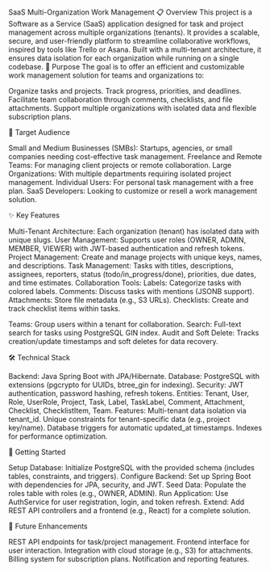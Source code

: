 SaaS Multi-Organization Work Management
📋 Overview
This project is a Software as a Service (SaaS) application designed for task and project management across multiple organizations (tenants). It provides a scalable, secure, and user-friendly platform to streamline collaborative workflows, inspired by tools like Trello or Asana. Built with a multi-tenant architecture, it ensures data isolation for each organization while running on a single codebase.
🎯 Purpose
The goal is to offer an efficient and customizable work management solution for teams and organizations to:

Organize tasks and projects.
Track progress, priorities, and deadlines.
Facilitate team collaboration through comments, checklists, and file attachments.
Support multiple organizations with isolated data and flexible subscription plans.

👥 Target Audience

Small and Medium Businesses (SMBs): Startups, agencies, or small companies needing cost-effective task management.
Freelance and Remote Teams: For managing client projects or remote collaboration.
Large Organizations: With multiple departments requiring isolated project management.
Individual Users: For personal task management with a free plan.
SaaS Developers: Looking to customize or resell a work management solution.

✨ Key Features

Multi-Tenant Architecture: Each organization (tenant) has isolated data with unique slugs.
User Management: Supports user roles (OWNER, ADMIN, MEMBER, VIEWER) with JWT-based authentication and refresh tokens.
Project Management: Create and manage projects with unique keys, names, and descriptions.
Task Management: Tasks with titles, descriptions, assignees, reporters, status (todo/in_progress/done), priorities, due dates, and time estimates.
Collaboration Tools:
Labels: Categorize tasks with colored labels.
Comments: Discuss tasks with mentions (JSONB support).
Attachments: Store file metadata (e.g., S3 URLs).
Checklists: Create and track checklist items within tasks.


Teams: Group users within a tenant for collaboration.
Search: Full-text search for tasks using PostgreSQL GIN index.
Audit and Soft Delete: Tracks creation/update timestamps and soft deletes for data recovery.

🛠️ Technical Stack

Backend: Java Spring Boot with JPA/Hibernate.
Database: PostgreSQL with extensions (pgcrypto for UUIDs, btree_gin for indexing).
Security: JWT authentication, password hashing, refresh tokens.
Entities: Tenant, User, Role, UserRole, Project, Task, Label, TaskLabel, Comment, Attachment, Checklist, ChecklistItem, Team.
Features:
Multi-tenant data isolation via tenant_id.
Unique constraints for tenant-specific data (e.g., project key/name).
Database triggers for automatic updated_at timestamps.
Indexes for performance optimization.



🚀 Getting Started

Setup Database: Initialize PostgreSQL with the provided schema (includes tables, constraints, and triggers).
Configure Backend: Set up Spring Boot with dependencies for JPA, security, and JWT.
Seed Data: Populate the roles table with roles (e.g., OWNER, ADMIN).
Run Application: Use AuthService for user registration, login, and token refresh.
Extend: Add REST API controllers and a frontend (e.g., React) for a complete solution.

🔮 Future Enhancements

REST API endpoints for task/project management.
Frontend interface for user interaction.
Integration with cloud storage (e.g., S3) for attachments.
Billing system for subscription plans.
Notification and reporting features.
